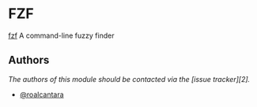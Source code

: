 # FZF

[fzf][1] A command-line fuzzy finder

## Authors

_The authors of this module should be contacted via the [issue tracker][2]._

- [@roalcantara](https://github.com/roalcantara)

[1]: [https://github.com/junegunn/fzf]
